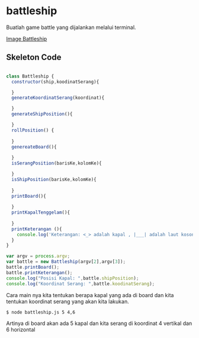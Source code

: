 # battleship


Buatlah game battle yang dijalankan melalui terminal.

[Image Battleship](http://prntscr.com/izp9ll)


## Skeleton Code 


```javascript

class Battleship {
  constructor(ship,koodinatSerang){

  }
  generateKoordinatSerang(koordinat){

  }
  generateShipPosition(){

  }
  rollPosition() {
    
  }
  genereateBoard(){
 
  }
  isSerangPosition(barisKe,kolomKe){

  }
  isShipPosition(barisKe,kolomKe){
    
  }
  printBoard(){
   
  }
  printKapalTenggelam(){
   
  }
  printKeterangan (){
    console.log('Keterangan: <_> adalah kapal , |___| adalah laut kosong, |<*>| adalah kapal yang kena serang, |***| adalah serangan meleset')   
  }
}

var argv = process.argv;
var battle = new Battleship(argv[2],argv[3]);
battle.printBoard();
battle.printKeterangan();
console.log("Posisi Kapal: ",battle.shipPosition);
console.log("Koordinat Serang: ",battle.koodinatSerang);

```

Cara main nya kita tentukan berapa kapal yang ada di board dan kita tentukan koordinat serang yang akan kita lakukan. 

```
$ node battleship.js 5 4,6
```

Artinya di board akan ada 5 kapal dan kita serang di koordinat 4 vertikal dan 6 horizontal
